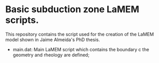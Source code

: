 # Basic subduction zone LaMEM scripts.
This repository contains the script used for the creation of the LaMEM model shown in Jaime Almeida's PhD thesis.

- main.dat: Main LaMEM script which contains the boundary c the geometry and rheology are defined;


